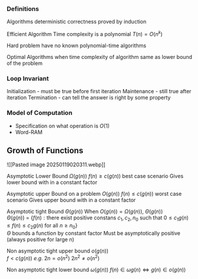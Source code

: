 
### Definitions 
Algorithms
	deterministic
	correctness proved by induction

Efficient Algorithm
	Time complexity is a polynomial $T(n)=O(n^k)$ 

Hard problem
	have no known polynomial-time algorithms

Optimal Algorithms
	when time complexity of algorithm same as lower bound of the problem

 
### Loop Invariant
Initialization - must be true before first iteration
Maintenance - still true after iteration
Termination - can tell the answer is right by some property

 
### Model of Computation
- Specification on what operation is $O(1)$
- Word-RAM


## Growth of Functions
![[Pasted image 20250119020311.webp]]

Asymptotic Lower Bound $\Omega(g(n))$ 
	$f(n)\geq c(g(n))$ 
	best case scenario
	 Gives lower bound with in a constant factor

Asymptotic upper Bound on a problem $O(g(n))$ 
	$f(n)\leq c(g(n))$ 
	worst case scenario
	Gives upper bound with in a constant factor

Asymptotic tight Bound $\Theta(g(n))$ 
	When $O(g(n))=\Omega(g(n))$, $\Theta(g(n))$  
	$\Theta(g(n))$ = $\{ f(n): \text{there exist positive constans } c_{1}, c_{2}, n_{0} \text{ such that }0\leq c_{1}g(n)\leq f(n)\leq c_{2}g(n)\text{ for all }n\geq n_{0} \}$   
	$\Theta$ bounds a function by constant factor
	Must be asymptotically positive (always positive for large n)

Non asymptotic tight upper bound $o(g(n))$  
	$f<c(g(n))$ 
	$e$.$g$.  $2n=o(n^{2})$  $2n^{2}\neq o(n^{2})$ 

Non asymptotic tight lower bound $\omega(g(n))$
	$f(n)\in \omega g(n)\iff g(n)\in o(g(n))$
	 


